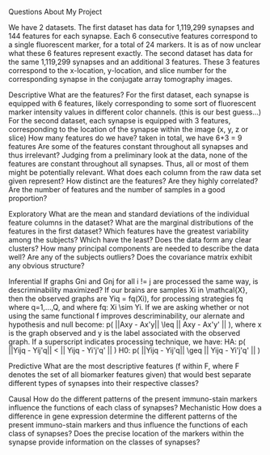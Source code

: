 
Questions About My Project

We have 2 datasets. The first dataset has data for 1,119,299 synapses and 144 features for each synapse. Each 6 consecutive features correspond to a single fluorescent marker, for a total of 24 markers. It is as of now unclear what these 6 features represent exactly. The second dataset has data for the same 1,119,299 synapses and an additional 3 features. These 3 features correspond to the x-location, y-location, and slice number for the corresponding synapse in the conjugate array tomography images.


Descriptive
What are the features?
For the first dataset, each synapse is equipped with 6 features, likely corresponding to some sort of fluorescent marker intensity values in different color channels. (this is our best guess...)
For the second dataset, each synapse is equipped with 3 features, corresponding to the location of the synapse within the image (x, y, z or slice)
How many features do we have?
taken in total, we have 6+3 = 9 features
Are some of the features constant throughout all synapses and thus irrelevant?
Judging from a preliminary look at the data, none of the features are constant throughout all synapses. Thus, all or most of them might be potentially relevant. 
What does each column from the raw data set given represent?
How distinct are the features? Are they highly correlated?
Are the number of features and the number of samples in a good proportion?


Exploratory 
What are the mean and standard deviations of the individual feature columns in the dataset?
What are the marginal distributions of the features in the first dataset?
Which features have the greatest variability among the subjects? Which have the least?
Does the data form any clear clusters?
How many principal components are needed to describe the data well?
Are any of the subjects outliers?
Does the covariance matrix exhibit any obvious structure?


Inferential 
If graphs Gni and Gnj for all i != j are processed the same way, is descriminability maximized?
If our brains are samples Xi in \mathcal{X}, then the observed graphs are Yiq = fq(Xi), for processing strategies fq where q=1,...,Q, and where fq: Xi \sim Yi. If we are asking whether or not using the same functional f improves descriminability, our alernate and hypothesis and null become:
p( ||Axy - Ax'y|| \leq || Axy - Ax'y' || ), where x is the graph observed and y is the label associated with the observed graph. If a superscript indicates processing technique, we have:
HA: p( ||Yijq - Yij'q|| < || Yijq - Yi'j'q' || ) 
H0: p( ||Yijq - Yij'q|| \geq || Yijq - Yi'j'q' || )


Predictive 
What are the most descriptive features (f within F, where F denotes the set of all biomarker features given) that would best separate different types of synapses into their respective classes?  

Causal 
How do the different patterns of the present immuno-stain markers influence the functions of each class of synapses? 
Mechanistic 
How does a difference in gene expression determine the different patterns of the present immuno-stain markers and thus influence the functions of each class of synapses?
Does the precise location of the markers within the synapse provide information on the classes of synapses?

